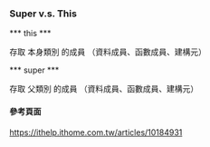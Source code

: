 ### Super v.s. This ###

*** this ***

存取 本身類別 的成員
（資料成員、函數成員、建構元）

*** super ***

存取 父類別 的成員
（資料成員、函數成員、建構元）



#### 參考頁面 ####

https://ithelp.ithome.com.tw/articles/10184931